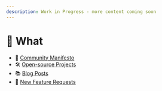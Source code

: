 ```yaml
---
description: Work in Progress - more content coming soon
---
```


# 🧭 What

* 🤩 [Community Manifesto](../community-manifesto.md)
* 🛠 [Open-source Projects](https://gitlab.com/offerzen-community/investec-programmable-banking/command-center#open-source-projects)
* 📚 [Blog Posts](https://www.offerzen.com/blog#stq=Programmable%20Banking\&stp=1)
* 🦓 [New Feature Requests](https://programmable-banking-community.canny.io)
